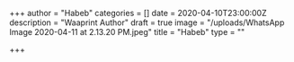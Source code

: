 +++
author = "Habeb"
categories = []
date = 2020-04-10T23:00:00Z
description = "Waaprint Author"
draft = true
image = "/uploads/WhatsApp Image 2020-04-11 at 2.13.20 PM.jpeg"
title = "Habeb"
type = ""

+++
